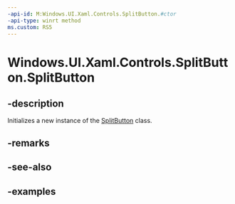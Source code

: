 ```yaml
---
-api-id: M:Windows.UI.Xaml.Controls.SplitButton.#ctor
-api-type: winrt method
ms.custom: RS5
---
```


<!-- Method syntax.
public SplitButton.SplitButton()
-->

# Windows.UI.Xaml.Controls.SplitButton.SplitButton

## -description

Initializes a new instance of the [SplitButton](splitbutton.md) class.

## -remarks

## -see-also

## -examples

